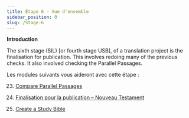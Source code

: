 ```yaml
---
title: Étape 6 - Vue d'ensemble
sidebar_position: 0
slug: /Stage-6
---
```




**Introduction**


The sixth stage (SIL) [or fourth stage USB], of a translation project is the finalisation for publication. This involves redoing many of the previous checks. It also involved checking the Parallel Passages.


Les modules suivants vous aideront avec cette étape :


 23. [Compare Parallel Passages](/23.PP)


 24. [Finalisation pour la publication – Nouveau Testament](/24.FFP)


 25. [Create a Study Bible](/25.StudyBibles)

